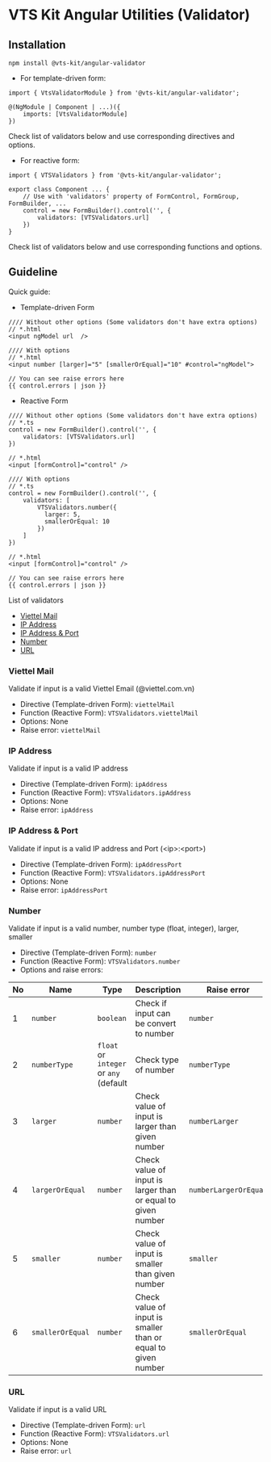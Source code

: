 # VTS Kit Angular Utilities (Validator)

## Installation

```
npm install @vts-kit/angular-validator
```

- For template-driven form:

```
import { VtsValidatorModule } from '@vts-kit/angular-validator';

@(NgModule | Component | ...)({
    imports: [VtsValidatorModule]
})
```

Check list of validators below and use corresponding directives and options.

- For reactive form:

```
import { VTSValidators } from '@vts-kit/angular-validator';

export class Component ... {
    // Use with 'validators' property of FormControl, FormGroup, FormBuilder, ...
    control = new FormBuilder().control('', {
        validators: [VTSValidators.url]
    })
}
```

Check list of validators below and use corresponding functions and options.

## Guideline

Quick guide:

- Template-driven Form

```
//// Without other options (Some validators don't have extra options)
// *.html
<input ngModel url  />

//// With options
// *.html
<input number [larger]="5" [smallerOrEqual]="10" #control="ngModel">

// You can see raise errors here
{{ control.errors | json }}
```

- Reactive Form

```
//// Without other options (Some validators don't have extra options)
// *.ts
control = new FormBuilder().control('', {
    validators: [VTSValidators.url]
})

// *.html
<input [formControl]="control" />

//// With options
// *.ts
control = new FormBuilder().control('', {
    validators: [
        VTSValidators.number({
          larger: 5,
          smallerOrEqual: 10
        })
    ]
})

// *.html
<input [formControl]="control" />

// You can see raise errors here
{{ control.errors | json }}
```

List of validators

- [Viettel Mail](#viettel-mail)
- [IP Address](#ip-address)
- [IP Address & Port](#ip-address--port)
- [Number](#number)
- [URL](#url)

### Viettel Mail

Validate if input is a valid Viettel Email (@viettel.com.vn)

- Directive (Template-driven Form): `viettelMail`
- Function (Reactive Form): `VTSValidators.viettelMail`
- Options: None
- Raise error: `viettelMail`

### IP Address

Validate if input is a valid IP address

- Directive (Template-driven Form): `ipAddress`
- Function (Reactive Form): `VTSValidators.ipAddress`
- Options: None
- Raise error: `ipAddress`

### IP Address & Port

Validate if input is a valid IP address and Port (\<ip\>:\<port\>)

- Directive (Template-driven Form): `ipAddressPort`
- Function (Reactive Form): `VTSValidators.ipAddressPort`
- Options: None
- Raise error: `ipAddressPort`

### Number

Validate if input is a valid number, number type (float, integer), larger, smaller

- Directive (Template-driven Form): `number`
- Function (Reactive Form): `VTSValidators.number`
- Options and raise errors:

| No  | Name             | Type                                   | Description                                                   | Raise error           |
| --- | ---------------- | -------------------------------------- | ------------------------------------------------------------- | --------------------- |
| 1   | `number`         | `boolean`                              | Check if input can be convert to number                       | `number`              |
| 2   | `numberType`     | `float` or `integer` or `any` (default | Check type of number                                          | `numberType`          |
| 3   | `larger`         | `number`                               | Check value of input is larger than given number              | `numberLarger`        |
| 4   | `largerOrEqual`  | `number`                               | Check value of input is larger than or equal to given number  | `numberLargerOrEqual` |
| 5   | `smaller`        | `number`                               | Check value of input is smaller than given number             | `smaller`             |
| 6   | `smallerOrEqual` | `number`                               | Check value of input is smaller than or equal to given number | `smallerOrEqual`      |

### URL

Validate if input is a valid URL

- Directive (Template-driven Form): `url`
- Function (Reactive Form): `VTSValidators.url`
- Options: None
- Raise error: `url`
